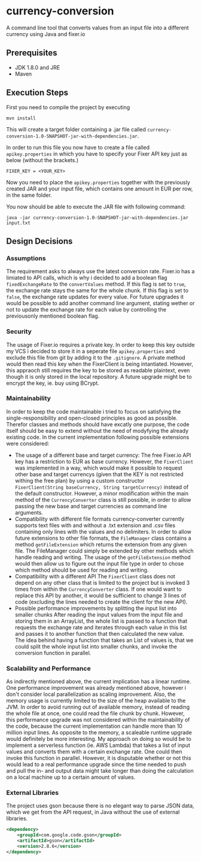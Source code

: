 # currency-conversion
A command line tool that converts values from an input file into a different currency using Java and fixer.io

## Prerequisites
- JDK 1.8.0 and JRE
- Maven

## Execution  Steps
First you need to compile the project by executing
```shell script
mvn install
```
This will create a target folder containing a .jar file called `currency-conversion-1.0-SNAPSHOT-jar-with-dependencies.jar`.

In order to run this file you now have to create a file called ``apikey.properties`` in which you have to specify your Fixer API key just as below (without the brackets.)
````text
FIXER_KEY = <YOUR_KEY>
````

Now you need to place the ``apikey.properties`` together with the previously created JAR and your input file, which contains one amount in EUR per row, in the same folder.

You now should be able to execute the JAR file with following command:
````shell script
java -jar currency-conversion-1.0-SNAPSHOT-jar-with-dependencies.jar input.txt
````

## Design Decisions
### Assumptions
The requirement asks to always use the latest conversion rate. Fixer.io has a limiated to API calls, which is why i decided to add a boolean flag ``fixedExchangeRate`` to the ``convertValues`` method. If this flag is set to ``true``, the exchange rate stays the same for the whole chunk. If this flag is set to ``false``, the exchange rate updates for every value. For future upgrades it would be possible to add another command line argument, stating wether or not to update the exchange rate for each value by controlling the previousonly mentioned boolean flag.
### Security
The usage of Fixer.io requires a private key. In order to keep this key outside my VCS i decided to store it in a seperate file ``apikey.properties`` and exclude this file from git by adding it to the ``.gitignore``. A private method would then read this key when the FixerClient is being intantiated. However, this appraoch still requires the key to be stored as readable plaintext, even though it is only stored in the local repository. A future upgrade might be to encrypt the key, ie. buy using BCrypt. 
### Maintainability
In order to keep the code maintainable i tried to focus on satisfying the single-responsibility and open-closed principles as good as possible. Therefor classes and methods should have excatly one purpose, the code itself should be easy to extend without the need of modyfying the already existing code. 
In the current implementation following possible extensions were considered:
- The usage of a different base and target currency:
The free Fixer.io API key has a restriction to EUR as base currency. However, the ``FixerClient`` was implemented in a way, which would make it possible to request other base and target currencys (given that the KEY is not restricted withing the free plan) by using a custom constructor `` FixerClient(String baseCurrency, String targetCurrency)`` instead of the default constructor. However, a minor modification within the main method of the ``CurrencyConverter`` class is still possible, in order to allow passing the new base and target currencies as command line arguments.
- Compatibility with different file formats
currency-converter currently supports text files with and without a .txt extension and .csv files containing only lines with the values and no delimiters. In order to allow future extensions to other file formats, the ``FileManager`` class contains a method ``getFileExtension`` which returns the extension from any given file. The FileManager could simply be extended by other methods which handle reading and writing. The usage of the ``getFileExtension`` method would then allow us to figure out the input file type in order to chose which method should be used for reading and writing.
- Compatibility with a different API
The ``FixerClient`` class does not depend on any other class that is limited to the project but is invoked 3 times from within the ``CurrencyConverter`` class. If one would want to replace this API by another, it would be sufficient to change 3 lines of code (excluding the lines needed to create the client for the new API). 
- Possible performance improvements by splitting the input list into smaller chunks
After reading the input values from the input file and storing them in an ArrayList, the whole list is passed to a function that requests the exchange rate and iterates through each value in this list and passes it to another function that then calculated the new value. The idea behind having a function that takes an List of values is, that we could split the whole input list into smaller chunks, and invoke the conversion function in parallel. 
### Scalability and Performance
As indirectly mentioned above, the current implication has a linear runtime. One performance improvement was already mentioned above, however i don't consider local parallelization as scaling improvement. Also, the memory usage is currently limited to the size of the heap available to the JVM. In order to avoid running out of available memory, instead of reading the whole file at once, one could read the file chunk by chunk. However, this performance upgrade was not considered within the maintainability of the code, because the current implementation can handle more than 10 million input lines. As opposite to the memory, a scaleable runtime upgrade would definitely be more interesting. My approach on doing so would be to implement a serverless function (ie. AWS Lambda) that takes a list of input values and converts them with a certain exchange rate. One could then invoke this function in parallel. However, it is disputable whether or not this would lead to a real performance upgrade since the time needed to push and pull the in- and output data might take longer than doing the calculation on a local machine up to a certain amount of values.
### External Libraries
The project uses gson because there is no elegant way to parse JSON data, which we get from the API request, in Java without the use of external libraries.
````XML
<dependency>
    <groupId>com.google.code.gson</groupId>
    <artifactId>gson</artifactId>
    <version>2.8.6</version>
</dependency>
````
